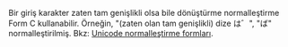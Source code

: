 Bir giriş karakter zaten tam genişlikli olsa bile dönüştürme normalleştirme Form C kullanabilir. Örneğin, "(zaten olan tam genişlikli) dize は゛", "ば" normalleştirilmiş. Bkz: [Unicode normalleştirme formları](http://unicode.org/reports/tr15).